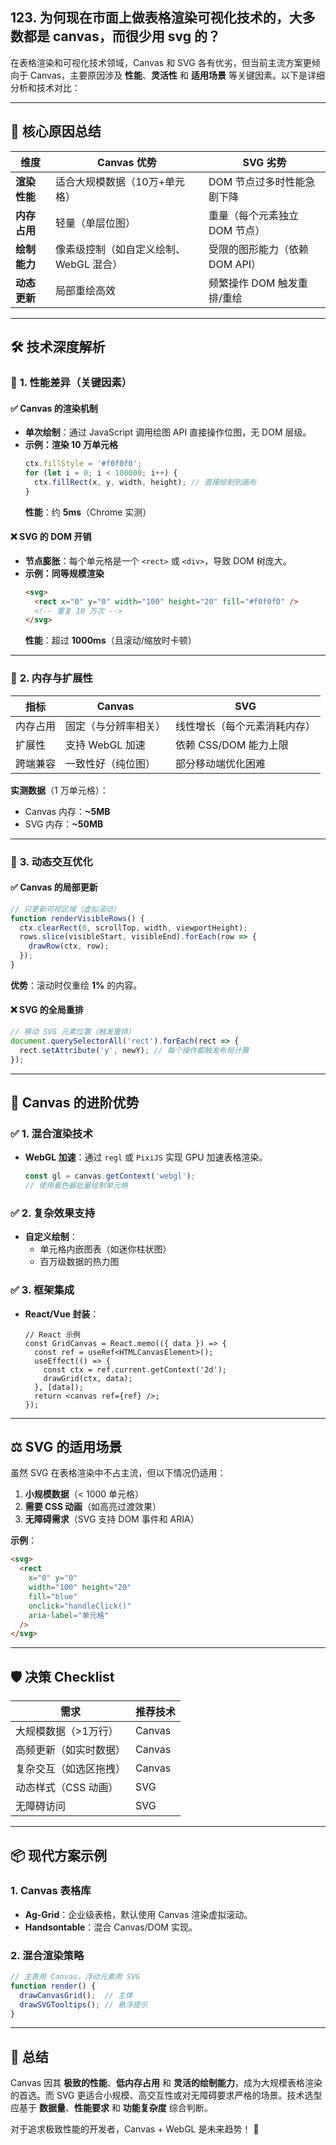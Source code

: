 ## 123. 为何现在市面上做表格渲染可视化技术的，大多数都是 canvas，而很少用 svg 的？

在表格渲染和可视化技术领域，Canvas 和 SVG 各有优劣，但当前主流方案更倾向于 Canvas，主要原因涉及 **性能**、**灵活性** 和 **适用场景** 等关键因素。以下是详细分析和技术对比：

---

## 🌟 **核心原因总结**
| **维度**       | **Canvas 优势**                          | **SVG 劣势**                          |
|----------------|----------------------------------------|--------------------------------------|
| **渲染性能**   | 适合大规模数据（10万+单元格）           | DOM 节点过多时性能急剧下降            |
| **内存占用**   | 轻量（单层位图）                        | 重量（每个元素独立 DOM 节点）         |
| **绘制能力**   | 像素级控制（如自定义绘制、WebGL 混合）   | 受限的图形能力（依赖 DOM API）        |
| **动态更新**   | 局部重绘高效                            | 频繁操作 DOM 触发重排/重绘            |

---

## 🛠 **技术深度解析**
### 📌 **1. 性能差异（关键因素）**
#### ✅ **Canvas 的渲染机制**
- **单次绘制**：通过 JavaScript 调用绘图 API 直接操作位图，无 DOM 层级。
- **示例：渲染 10 万单元格**
  ```typescript
  ctx.fillStyle = '#f0f0f0';
  for (let i = 0; i < 100000; i++) {
    ctx.fillRect(x, y, width, height); // 直接绘制到画布
  }
  ```
  **性能**：约 **5ms**（Chrome 实测）

#### ❌ **SVG 的 DOM 开销**
- **节点膨胀**：每个单元格是一个 `<rect>` 或 `<div>`，导致 DOM 树庞大。
- **示例：同等规模渲染**
  ```html
  <svg>
    <rect x="0" y="0" width="100" height="20" fill="#f0f0f0" />
    <!-- 重复 10 万次 -->
  </svg>
  ```
  **性能**：超过 **1000ms**（且滚动/缩放时卡顿）

---

### 📌 **2. 内存与扩展性**
| **指标**       | **Canvas**                     | **SVG**                       |
|----------------|-------------------------------|-------------------------------|
| 内存占用       | 固定（与分辨率相关）           | 线性增长（每个元素消耗内存）   |
| 扩展性         | 支持 WebGL 加速                | 依赖 CSS/DOM 能力上限          |
| 跨端兼容       | 一致性好（纯位图）             | 部分移动端优化困难             |

**实测数据**（1 万单元格）：
- Canvas 内存：**~5MB**
- SVG 内存：**~50MB**

---

### 📌 **3. 动态交互优化**
#### ✅ **Canvas 的局部更新**
```typescript
// 只更新可视区域（虚拟滚动）
function renderVisibleRows() {
  ctx.clearRect(0, scrollTop, width, viewportHeight);
  rows.slice(visibleStart, visibleEnd).forEach(row => {
    drawRow(ctx, row);
  });
}
```
**优势**：滚动时仅重绘 **1%** 的内容。

#### ❌ **SVG 的全局重排**
```javascript
// 移动 SVG 元素位置（触发重排）
document.querySelectorAll('rect').forEach(rect => {
  rect.setAttribute('y', newY); // 每个操作都触发布局计算
});
```

---

## 🚀 **Canvas 的进阶优势**
### ✅ **1. 混合渲染技术**
- **WebGL 加速**：通过 `regl` 或 `PixiJS` 实现 GPU 加速表格渲染。
  ```typescript
  const gl = canvas.getContext('webgl');
  // 使用着色器批量绘制单元格
  ```

### ✅ **2. 复杂效果支持**
- **自定义绘制**：
    - 单元格内嵌图表（如迷你柱状图）
    - 百万级数据的热力图

### ✅ **3. 框架集成**
- **React/Vue 封装**：
  ```tsx
  // React 示例
  const GridCanvas = React.memo(({ data }) => {
    const ref = useRef<HTMLCanvasElement>();
    useEffect(() => {
      const ctx = ref.current.getContext('2d');
      drawGrid(ctx, data);
    }, [data]);
    return <canvas ref={ref} />;
  });
  ```

---

## ⚖️ **SVG 的适用场景**
虽然 SVG 在表格渲染中不占主流，但以下情况仍适用：
1. **小规模数据**（< 1000 单元格）
2. **需要 CSS 动画**（如高亮过渡效果）
3. **无障碍需求**（SVG 支持 DOM 事件和 ARIA）

**示例**：
```html
<svg>
  <rect 
    x="0" y="0" 
    width="100" height="20" 
    fill="blue" 
    onclick="handleClick()" 
    aria-label="单元格"
  />
</svg>
```

---

## 🛡️ **决策 Checklist**
| **需求**                | **推荐技术** |
|-------------------------|-------------|
| 大规模数据（>1万行）    | Canvas      |
| 高频更新（如实时数据）  | Canvas      |
| 复杂交互（如选区拖拽）  | Canvas      |
| 动态样式（CSS 动画）    | SVG         |
| 无障碍访问              | SVG         |

---

## 📦 **现代方案示例**
### **1. Canvas 表格库**
- **Ag-Grid**：企业级表格，默认使用 Canvas 渲染虚拟滚动。
- **Handsontable**：混合 Canvas/DOM 实现。

### **2. 混合渲染策略**
```typescript
// 主表用 Canvas，浮动元素用 SVG
function render() {
  drawCanvasGrid();  // 主体
  drawSVGTooltips(); // 悬浮提示
}
```

---

## 🎯 **总结**
Canvas 因其 **极致的性能**、**低内存占用** 和 **灵活的绘制能力**，成为大规模表格渲染的首选。而 SVG 更适合小规模、高交互性或对无障碍要求严格的场景。技术选型应基于 **数据量**、**性能要求** 和 **功能复杂度** 综合判断。

对于追求极致性能的开发者，Canvas + WebGL 是未来趋势！ 🚀